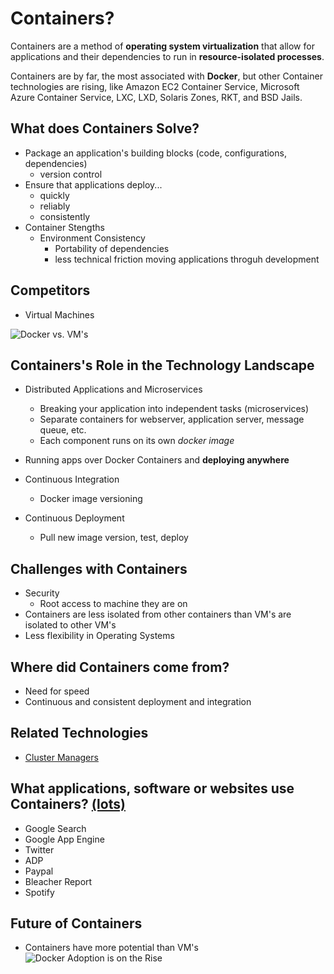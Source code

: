 # Containers?
Containers are a method of **operating system virtualization** that allow for applications and their dependencies to run in **resource-isolated processes**.

Containers are by far, the most associated with **Docker**, but other Container technologies are rising, like Amazon EC2 Container Service, Microsoft Azure Container Service, LXC, LXD, Solaris Zones, RKT, and BSD Jails.

## What does Containers Solve?
- Package an application's building blocks (code, configurations, dependencies) 
	- version control
- Ensure that applications deploy...
	- quickly 
	- reliably
	- consistently
- Container Stengths
	- Environment Consistency
		- Portability of dependencies
		- less technical friction moving applications throguh development 

## Competitors
- Virtual Machines 

![Docker vs. VM's](http://tech.paulcz.net/presentation-just-enough-docker-for-openstack/images/docker-vs-vm.png)

## Containers's Role in the Technology Landscape
- Distributed Applications and Microservices 
	- Breaking your application into independent tasks (microservices)
	- Separate containers for webserver, application server, message queue, etc.
	- Each component runs on its own *docker image*
- Running apps over Docker Containers and **deploying anywhere**

- Continuous Integration 
	- Docker image versioning
- Continuous Deployment
	- Pull new image version, test, deploy

## Challenges with Containers
- Security 
	- Root access to machine they are on 
- Containers are less isolated from other containers than VM's are isolated to other VM's 
- Less flexibility in Operating Systems

## Where did Containers come from?
- Need for speed
- Continuous and consistent deployment and integration


## Related Technologies
- [Cluster Managers](/Kubernetes.md) 


## What applications, software or websites use Containers? [(lots)](https://www.docker.com/customers)
- Google Search
- Google App Engine
- Twitter
- ADP
- Paypal
- Bleacher Report
- Spotify

## Future of Containers
- Containers have more potential than VM's 
![Docker Adoption is on the Rise](https://datadog-live.imgix.net/img/docker-2017-3_v3.png)